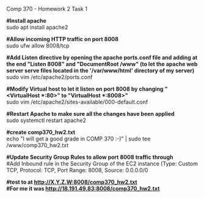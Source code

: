 Comp 370 - Homework 2 
Task 1

**#Install apache**  
sudo apt install apache2

**#Allow incoming HTTP traffic on port 8008**  
sudo ufw allow 8008/tcp

**#Add Listen directive by opening the apache ports.conf file and adding at the end "Listen 8008" and "DocumentRoot /www" (to let the apache web server serve files located in the '/var/www/html' directory of my server)**  
sudo vim /etc/apache2/ports.conf

__#Modify Virtual host to let it listen on port 8008 by changing "<VirtualHost *:80>" to "VirtualHost *:8008>"__  
sudo vim /etc/apache2/sites-available/000-default.conf

__#Restart Apache to make sure all the changes have been applied__  
sudo systemctl restart apache2

__#create comp370_hw2.txt__  
echo "I will get a good grade in COMP 370 :-)" | sudo tee /www/comp370_hw2.txt

__#Update Security Group Rules to allow port 8008 traffic through__  
#Add Inbound rule in the Security Group of the EC2 instance (Type: Custom TCP, 	Protocol: TCP, Port Range: 8008, Source: 0.0.0.0/0

__#test to at http://X.Y.Z.W:8008/comp370_hw2.txt__  
__#For me it was http://18.191.49.83:8008/comp370_hw2.txt__


